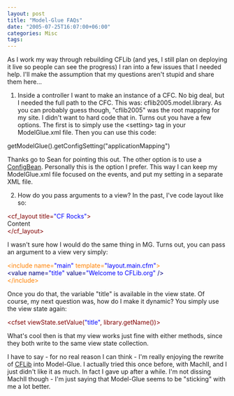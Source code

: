 ```yaml
---
layout: post
title: "Model-Glue FAQs"
date: "2005-07-25T16:07:00+06:00"
categories: Misc 
tags: 
---
```


As I work my way through rebuilding CFLib (and yes, I still plan on deploying it live so people can see the progress) I ran into a few issues that I needed help. I'll make the assumption that my questions aren't stupid and share them here...

1) Inside a controller I want to make an instance of a CFC. No big deal, but I needed the full path to the CFC. This was: cflib2005.model.library. As you can probably guess though, "cflib2005" was the root mapping for my site. I didn't want to hard code that in. Turns out you have a few options. The first is to simply use the &lt;setting&gt; tag in your ModelGlue.xml file. Then you can use this code:

getModelGlue().getConfigSetting("applicationMapping")

Thanks go to Sean for pointing this out. The other option is to use a <a href="http://www.model-glue.com/quickstart/index.html#configbeans">ConfigBean</a>. Personally this is the option I prefer. This way I can keep my ModelGlue.xml file focused on the events, and put my setting in a separate XML file. 

2) How do you pass arguments to a view? In the past, I've code layout like so:

<div class="code"><FONT COLOR=MAROON>&lt;cf_layout title=<FONT COLOR=BLUE>"CF Rocks"</FONT>&gt;</FONT><br>
Content<br>
<FONT COLOR=MAROON>&lt;/cf_layout&gt;</FONT></div>

I wasn't sure how I would do the same thing in MG. Turns out, you can pass an argument to a view very simply:

<div class="code"><FONT COLOR=NAVY><FONT COLOR=FF8000>&lt;include name=<FONT COLOR=BLUE>"main"</FONT> template=<FONT COLOR=BLUE>"layout.main.cfm"</FONT>&gt;</FONT></FONT><br>
<FONT COLOR=NAVY>&lt;value name=<FONT COLOR=BLUE>"title"</FONT> value=<FONT COLOR=BLUE>"Welcome to CFLib.org"</FONT> /&gt;</FONT><br>
<FONT COLOR=NAVY><FONT COLOR=FF8000>&lt;/include&gt;</FONT></FONT></div>

Once you do that, the variable "title" is available in the view state. Of course, my next question was, how do I make it dynamic? You simply use the view state again: 

<div class="code"><FONT COLOR=MAROON>&lt;cfset viewState.setValue(<FONT COLOR=BLUE>"title"</FONT>, library.getName())&gt;</FONT></div>

What's cool then is that my view works just fine with either methods, since they both write to the same view state collection.

I have to say - for no real reason I can think - I'm really enjoying the rewrite of <a href="http://www.cflib.org">CFLib</a> into Model-Glue. I actually tried this once before, with MachII, and I just didn't like it as much. In fact I gave up after a while. I'm not dissing MachII though - I'm just saying that Model-Glue seems to be "sticking" with me a lot better.